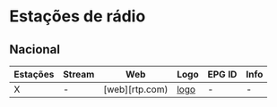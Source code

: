 # Estações de rádio

## Nacional

| Estações | Stream | Web | Logo | EPG ID | Info |
| - | - | - | - | - | - |
| X | - | [web][rtp.com) | [logo](https://graph.facebook.com/X/picture?width=200&height=200) | - | - |
